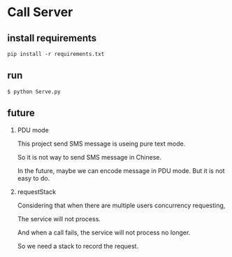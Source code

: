 # Call Server

## install requirements

```
pip install -r requirements.txt
```

## run

```
$ python Serve.py
```

## future

1. PDU mode

   This project send SMS message is useing pure text mode.

   So it is not way to send SMS message in Chinese.

   In the future, maybe we can encode message in PDU mode. But it is not easy to do.

2. requestStack

   Considering that when there are multiple users concurrency requesting,

   The service will not process.

   And when a call fails, the service will not process no longer.

   So we need a stack to record the request.

